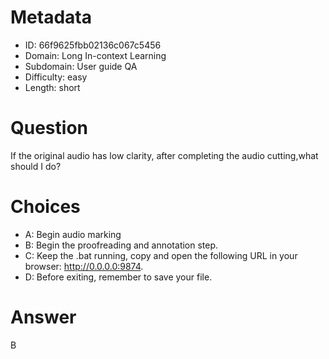 # Metadata

- ID: 66f9625fbb02136c067c5456
- Domain: Long In-context Learning
- Subdomain: User guide QA
- Difficulty: easy
- Length: short

# Question

If the original audio has low clarity, after completing the audio cutting,what should  I do?

# Choices

- A: Begin audio marking
- B: Begin the proofreading and annotation step.
- C: Keep the .bat running, copy and open the following URL in your browser: http://0.0.0.0:9874.
- D: Before exiting, remember to save your file.

# Answer

B
